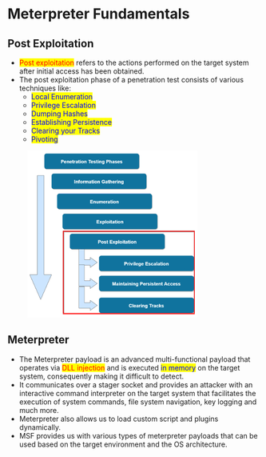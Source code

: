 # Meterpreter Fundamentals

## Post Exploitation

* <mark style="color:red;">Post exploitation</mark> refers to the actions performed on the target system after initial access has been obtained.
* The post exploitation phase of a penetration test consists of various techniques like:
  * <mark style="color:blue;">Local Enumeration</mark>
  * <mark style="color:blue;">Privilege Escalation</mark>
  * <mark style="color:blue;">Dumping Hashes</mark>
  * <mark style="color:blue;">Establishing Persistence</mark>
  * <mark style="color:blue;">Clearing your Tracks</mark>
  * <mark style="color:blue;">Pivoting</mark>

<figure><img src="../../.gitbook/assets/image (233).png" alt=""><figcaption></figcaption></figure>

## Meterpreter

* The Meterpreter payload is an advanced multi-functional payload that operates via <mark style="color:red;">DLL injection</mark> and is executed <mark style="color:blue;">in memory</mark> on the target system, consequently making it difficult to detect.
* It communicates over a stager socket and provides an attacker with an interactive command interpreter on the target system that facilitates the execution of system commands, file system navigation, key logging and much more.
* Meterpreter also allows us to load custom script and plugins dynamically.
* MSF provides us with various types of meterpreter payloads that can be used based on the target environment and the OS architecture.
